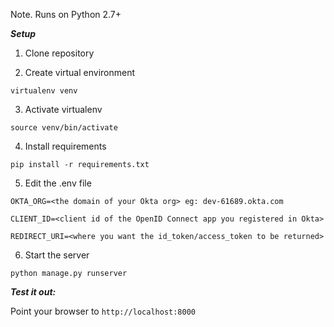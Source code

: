 Note. Runs on Python 2.7+

***Setup***
1. Clone repository

2. Create virtual environment

`virtualenv venv`

3. Activate virtualenv

`source venv/bin/activate`

4. Install requirements

`pip install -r requirements.txt`

5. Edit the .env file

`OKTA_ORG=<the domain of your Okta org> eg: dev-61689.okta.com`

`CLIENT_ID=<client id of the OpenID Connect app you registered in Okta>`

`REDIRECT_URI=<where you want the id_token/access_token to be returned>`

6. Start the server

`python manage.py runserver`

**_Test it out:_**

Point your browser to 
`http://localhost:8000`